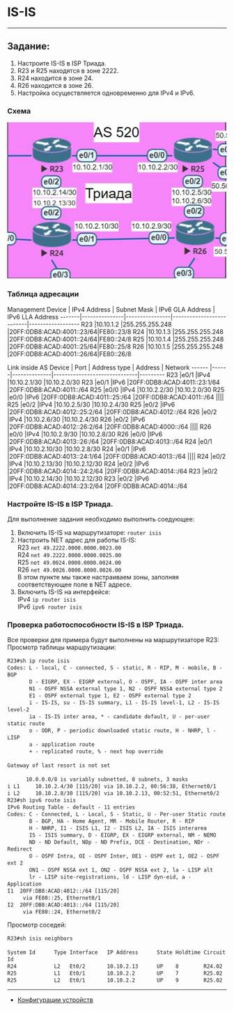 # IS-IS 
______  
## Задание:  
1. Настроите IS-IS в ISP Триада.
2. R23 и R25 находятся в зоне 2222.
3. R24 находится в зоне 24.
4. R26 находится в зоне 26.
5. Настройка осуществляется одновременно для IPv4 и IPv6.
### Схема  
![scheme](https://github.com/Alnor23/OTUS_NETWORK/blob/main/labs/lab7_isis/screenshots/scheme.png) 
### Таблица адресации  
Management
Device | IPv4 Address  | Subnet Mask    | IPv6 GLA Address         | IPv6 LLA Address
-------|---------------|----------------|--------------------------|------------------
R23    |10.10.1.2      |255.255.255.248 |20FF:0DB8:ACAD:4001::23/64|FE80::23/8
R24    |10.10.1.3      |255.255.255.248 |20FF:0DB8:ACAD:4001::24/64|FE80::24/8
R25    |10.10.1.4      |255.255.255.248 |20FF:0DB8:ACAD:4001::25/64|FE80::25/8
R26    |10.10.1.5      |255.255.255.248 |20FF:0DB8:ACAD:4001::26/64|FE80::26/8

Link inside AS
Device | Port | Address type | Address                      | Network
------ |------|--------------|------------------------------|---------
R23    |e0/1  |IPv4          |10.10.2.1/30                  |10.10.2.0/30
R23    |e0/1  |IPv6          |20FF:0DB8:ACAD:4011::23:1/64  |20FF:0DB8:ACAD:4011::/64
R25    |e0/0  |IPv4          |10.10.2.2/30                  |10.10.2.0/30
R25    |e0/0  |IPv6          |20FF:0DB8:ACAD:4011::25:/64   |20FF:0DB8:ACAD:4011::/64
||||
R25    |e0/2  |IPv4          |10.10.2.5/30                  |10.10.2.4/30
R25    |e0/2  |IPv6          |20FF:0DB8:ACAD:4012::25:2/64  |20FF:0DB8:ACAD:4012::/64
R26    |e0/2  |IPv4          |10.10.2.6/30                  |10.10.2.4/30
R26    |e0/2  |IPv6          |20FF:0DB8:ACAD:4012::26:2/64  |20FF:0DB8:ACAD:4000::/64
|||| 
R26    |e0/0  |IPv4          |10.10.2.9/30                  |10.10.2.8/30
R26    |e0/0  |IPv6          |20FF:0DB8:ACAD:4013::26:/64   |20FF:0DB8:ACAD:4013::/64
R24    |e0/1  |IPv4          |10.10.2.10/30                 |10.10.2.8/30
R24    |e0/1  |IPv6          |20FF:0DB8:ACAD:4013::24:1/64  |20FF:0DB8:ACAD:4013::/64
||||
R24    |e0/2  |IPv4          |10.10.2.13/30                 |10.10.2.12/30
R24    |e0/2  |IPv6          |20FF:0DB8:ACAD:4014::24:2/64  |20FF:0DB8:ACAD:4014::/64
R23    |e0/2  |IPv4          |10.10.2.14/30                 |10.10.2.12/30
R23    |e0/2  |IPv6          |20FF:0DB8:ACAD:4014::23:2/64  |20FF:0DB8:ACAD:4014::/64
### Настройте IS-IS в ISP Триада.  
Для выполнение задания необходимо выполнить соедующее:  
1. Включить IS-IS на маршрутизаторе: `router isis`  
2. Настроить NET адрес для работы IS-IS:  
   R23 `net 49.2222.0000.0000.0023.00`  
   R24 `net 49.2222.0000.0000.0025.00`  
   R25 `net 49.0024.0000.0000.0024.00`  
   R26 `net 49.0026.0000.0000.0026.00`  
   В этом пункте мы также настраиваем зоны, заполняя соответствующее поле в NET адресе.  
3. Включить IS-IS на интерфейсе:  
   IPv4 `ip router isis`  
   IPv6 `ipv6 router isis`
### Проверка работоспособности IS-IS в ISP Триада.  
Все проверки для примера будут выполнены на маршрутизаторе R23:  
Просмотр таблицы маршрутизации:  
```
R23#sh ip route isis
Codes: L - local, C - connected, S - static, R - RIP, M - mobile, B - BGP
       D - EIGRP, EX - EIGRP external, O - OSPF, IA - OSPF inter area
       N1 - OSPF NSSA external type 1, N2 - OSPF NSSA external type 2
       E1 - OSPF external type 1, E2 - OSPF external type 2
       i - IS-IS, su - IS-IS summary, L1 - IS-IS level-1, L2 - IS-IS level-2
       ia - IS-IS inter area, * - candidate default, U - per-user static route
       o - ODR, P - periodic downloaded static route, H - NHRP, l - LISP
       a - application route
       + - replicated route, % - next hop override

Gateway of last resort is not set

      10.0.0.0/8 is variably subnetted, 8 subnets, 3 masks
i L1     10.10.2.4/30 [115/20] via 10.10.2.2, 00:56:38, Ethernet0/1
i L2     10.10.2.8/30 [115/20] via 10.10.2.13, 00:52:51, Ethernet0/2
R23#sh ipv6 route isis
IPv6 Routing Table - default - 11 entries
Codes: C - Connected, L - Local, S - Static, U - Per-user Static route
       B - BGP, HA - Home Agent, MR - Mobile Router, R - RIP
       H - NHRP, I1 - ISIS L1, I2 - ISIS L2, IA - ISIS interarea
       IS - ISIS summary, D - EIGRP, EX - EIGRP external, NM - NEMO
       ND - ND Default, NDp - ND Prefix, DCE - Destination, NDr - Redirect
       O - OSPF Intra, OI - OSPF Inter, OE1 - OSPF ext 1, OE2 - OSPF ext 2
       ON1 - OSPF NSSA ext 1, ON2 - OSPF NSSA ext 2, la - LISP alt
       lr - LISP site-registrations, ld - LISP dyn-eid, a - Application
I1  20FF:DB8:ACAD:4012::/64 [115/20]
     via FE80::25, Ethernet0/1
I2  20FF:DB8:ACAD:4013::/64 [115/20]
     via FE80::24, Ethernet0/2
```
Просмотр соседей:  
```
R23#sh isis neighbors

System Id      Type Interface   IP Address      State Holdtime Circuit Id
R24            L2   Et0/2       10.10.2.13      UP    8        R24.02           
R25            L1   Et0/1       10.10.2.2       UP    7        R25.02           
R25            L2   Et0/1       10.10.2.2       UP    9        R25.02
```
______
- [Конфигурации устройств](https://github.com/Alnor23/OTUS_NETWORK/tree/main/labs/lab7_isis/config)
